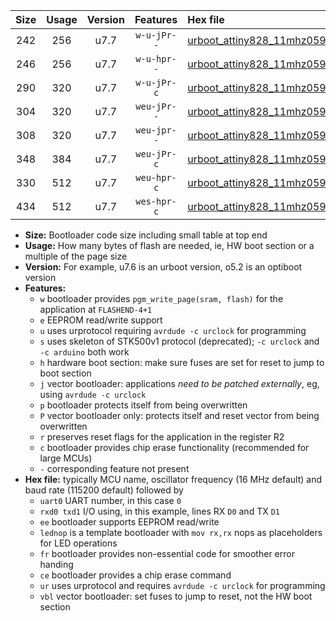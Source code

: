 |Size|Usage|Version|Features|Hex file|
|:-:|:-:|:-:|:-:|:--|
|242|256|u7.7|`w-u-jPr--`|[urboot_attiny828_11mhz0592_2400bps_uart0_rxc2_txc3_lednop_ur_vbl.hex](https://raw.githubusercontent.com/stefanrueger/urboot.hex/main/mcus/attiny828/fcpu_11mhz0592/2400_bps/urboot_attiny828_11mhz0592_2400bps_uart0_rxc2_txc3_lednop_ur_vbl.hex)|
|246|256|u7.7|`w-u-hpr--`|[urboot_attiny828_11mhz0592_2400bps_uart0_rxc2_txc3_lednop_fr_ur.hex](https://raw.githubusercontent.com/stefanrueger/urboot.hex/main/mcus/attiny828/fcpu_11mhz0592/2400_bps/urboot_attiny828_11mhz0592_2400bps_uart0_rxc2_txc3_lednop_fr_ur.hex)|
|290|320|u7.7|`w-u-jPr-c`|[urboot_attiny828_11mhz0592_2400bps_uart0_rxc2_txc3_lednop_fr_ce_ur_vbl.hex](https://raw.githubusercontent.com/stefanrueger/urboot.hex/main/mcus/attiny828/fcpu_11mhz0592/2400_bps/urboot_attiny828_11mhz0592_2400bps_uart0_rxc2_txc3_lednop_fr_ce_ur_vbl.hex)|
|304|320|u7.7|`weu-jPr--`|[urboot_attiny828_11mhz0592_2400bps_uart0_rxc2_txc3_ee_lednop_ur_vbl.hex](https://raw.githubusercontent.com/stefanrueger/urboot.hex/main/mcus/attiny828/fcpu_11mhz0592/2400_bps/urboot_attiny828_11mhz0592_2400bps_uart0_rxc2_txc3_ee_lednop_ur_vbl.hex)|
|308|320|u7.7|`weu-jpr--`|[urboot_attiny828_11mhz0592_2400bps_uart0_rxc2_txc3_ee_lednop_fr_ur_vbl.hex](https://raw.githubusercontent.com/stefanrueger/urboot.hex/main/mcus/attiny828/fcpu_11mhz0592/2400_bps/urboot_attiny828_11mhz0592_2400bps_uart0_rxc2_txc3_ee_lednop_fr_ur_vbl.hex)|
|348|384|u7.7|`weu-jPr-c`|[urboot_attiny828_11mhz0592_2400bps_uart0_rxc2_txc3_ee_lednop_fr_ce_ur_vbl.hex](https://raw.githubusercontent.com/stefanrueger/urboot.hex/main/mcus/attiny828/fcpu_11mhz0592/2400_bps/urboot_attiny828_11mhz0592_2400bps_uart0_rxc2_txc3_ee_lednop_fr_ce_ur_vbl.hex)|
|330|512|u7.7|`weu-hpr-c`|[urboot_attiny828_11mhz0592_2400bps_uart0_rxc2_txc3_ee_lednop_fr_ce_ur.hex](https://raw.githubusercontent.com/stefanrueger/urboot.hex/main/mcus/attiny828/fcpu_11mhz0592/2400_bps/urboot_attiny828_11mhz0592_2400bps_uart0_rxc2_txc3_ee_lednop_fr_ce_ur.hex)|
|434|512|u7.7|`wes-hpr-c`|[urboot_attiny828_11mhz0592_2400bps_uart0_rxc2_txc3_ee_lednop_fr_ce.hex](https://raw.githubusercontent.com/stefanrueger/urboot.hex/main/mcus/attiny828/fcpu_11mhz0592/2400_bps/urboot_attiny828_11mhz0592_2400bps_uart0_rxc2_txc3_ee_lednop_fr_ce.hex)|

- **Size:** Bootloader code size including small table at top end
- **Usage:** How many bytes of flash are needed, ie, HW boot section or a multiple of the page size
- **Version:** For example, u7.6 is an urboot version, o5.2 is an optiboot version
- **Features:**
  + `w` bootloader provides `pgm_write_page(sram, flash)` for the application at `FLASHEND-4+1`
  + `e` EEPROM read/write support
  + `u` uses urprotocol requiring `avrdude -c urclock` for programming
  + `s` uses skeleton of STK500v1 protocol (deprecated); `-c urclock` and `-c arduino` both work
  + `h` hardware boot section: make sure fuses are set for reset to jump to boot section
  + `j` vector bootloader: applications *need to be patched externally*, eg, using `avrdude -c urclock`
  + `p` bootloader protects itself from being overwritten
  + `P` vector bootloader only: protects itself and reset vector from being overwritten
  + `r` preserves reset flags for the application in the register R2
  + `c` bootloader provides chip erase functionality (recommended for large MCUs)
  + `-` corresponding feature not present
- **Hex file:** typically MCU name, oscillator frequency (16 MHz default) and baud rate (115200 default) followed by
  + `uart0` UART number, in this case `0`
  + `rxd0 txd1` I/O using, in this example, lines RX `D0` and TX `D1`
  + `ee` bootloader supports EEPROM read/write
  + `lednop` is a template bootloader with `mov rx,rx` nops as placeholders for LED operations
  + `fr` bootloader provides non-essential code for smoother error handing
  + `ce` bootloader provides a chip erase command
  + `ur` uses urprotocol and requires `avrdude -c urclock` for programming
  + `vbl` vector bootloader: set fuses to jump to reset, not the HW boot section
